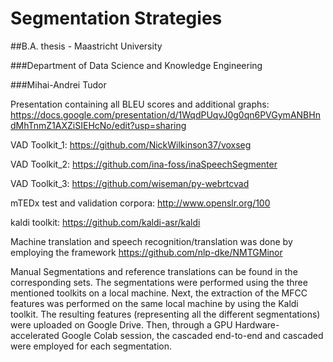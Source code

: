 # Segmentation Strategies

##B.A. thesis - Maastricht University

###Department of Data Science and Knowledge Engineering

###Mihai-Andrei Tudor

Presentation containing all BLEU scores and additional graphs: https://docs.google.com/presentation/d/1WqdPUqvJ0g0qn6PVGymANBHndMhTnmZ1AXZiSIEHcNo/edit?usp=sharing

VAD Toolkit_1: https://github.com/NickWilkinson37/voxseg

VAD Toolkit_2: https://github.com/ina-foss/inaSpeechSegmenter

VAD Toolkit_3: https://github.com/wiseman/py-webrtcvad

mTEDx test and validation corpora: http://www.openslr.org/100

kaldi toolkit: https://github.com/kaldi-asr/kaldi

Machine translation and speech recognition/translation was done by employing the framework https://github.com/nlp-dke/NMTGMinor

Manual Segmentations and reference translations can be found in the corresponding sets.
The segmentations were performed using the three mentioned toolkits on a local machine. Next, the extraction of the MFCC features was performed on the same local machine by using the Kaldi toolkit. The resulting features (representing all the different segmentations) were uploaded on Google Drive. Then, through a GPU Hardware-accelerated Google Colab session,  the cascaded end-to-end and cascaded were employed for each segmentation.
